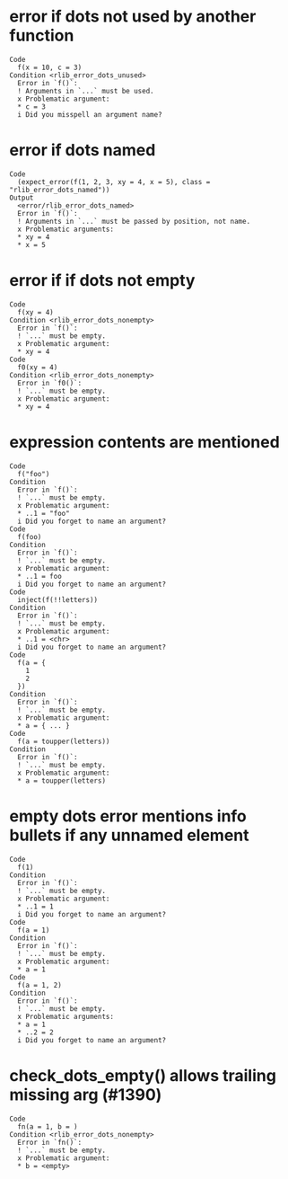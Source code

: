 # error if dots not used by another function

    Code
      f(x = 10, c = 3)
    Condition <rlib_error_dots_unused>
      Error in `f()`:
      ! Arguments in `...` must be used.
      x Problematic argument:
      * c = 3
      i Did you misspell an argument name?

# error if dots named

    Code
      (expect_error(f(1, 2, 3, xy = 4, x = 5), class = "rlib_error_dots_named"))
    Output
      <error/rlib_error_dots_named>
      Error in `f()`:
      ! Arguments in `...` must be passed by position, not name.
      x Problematic arguments:
      * xy = 4
      * x = 5

# error if if dots not empty

    Code
      f(xy = 4)
    Condition <rlib_error_dots_nonempty>
      Error in `f()`:
      ! `...` must be empty.
      x Problematic argument:
      * xy = 4
    Code
      f0(xy = 4)
    Condition <rlib_error_dots_nonempty>
      Error in `f0()`:
      ! `...` must be empty.
      x Problematic argument:
      * xy = 4

# expression contents are mentioned

    Code
      f("foo")
    Condition
      Error in `f()`:
      ! `...` must be empty.
      x Problematic argument:
      * ..1 = "foo"
      i Did you forget to name an argument?
    Code
      f(foo)
    Condition
      Error in `f()`:
      ! `...` must be empty.
      x Problematic argument:
      * ..1 = foo
      i Did you forget to name an argument?
    Code
      inject(f(!!letters))
    Condition
      Error in `f()`:
      ! `...` must be empty.
      x Problematic argument:
      * ..1 = <chr>
      i Did you forget to name an argument?
    Code
      f(a = {
        1
        2
      })
    Condition
      Error in `f()`:
      ! `...` must be empty.
      x Problematic argument:
      * a = { ... }
    Code
      f(a = toupper(letters))
    Condition
      Error in `f()`:
      ! `...` must be empty.
      x Problematic argument:
      * a = toupper(letters)

# empty dots error mentions info bullets if any unnamed element

    Code
      f(1)
    Condition
      Error in `f()`:
      ! `...` must be empty.
      x Problematic argument:
      * ..1 = 1
      i Did you forget to name an argument?
    Code
      f(a = 1)
    Condition
      Error in `f()`:
      ! `...` must be empty.
      x Problematic argument:
      * a = 1
    Code
      f(a = 1, 2)
    Condition
      Error in `f()`:
      ! `...` must be empty.
      x Problematic arguments:
      * a = 1
      * ..2 = 2
      i Did you forget to name an argument?

# check_dots_empty() allows trailing missing arg (#1390)

    Code
      fn(a = 1, b = )
    Condition <rlib_error_dots_nonempty>
      Error in `fn()`:
      ! `...` must be empty.
      x Problematic argument:
      * b = <empty>

